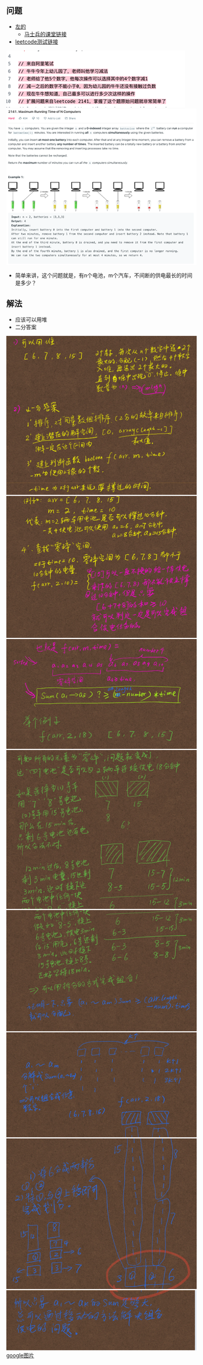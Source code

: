 ## 问题
- [左的](https://github.com/algorithmzuo/weekly-problems/blob/main/src/class_2022_04_1_week/Code01_FourNumbersMinusOne.java)
  - [马士兵的课堂链接](https://ke.qq.com/webcourse/index.html#cid=4122671&term_id=104714709&taid=13021404542724143&type=1024&vid=387702298773008545)
- [leetcode测试链接](https://leetcode.com/problems/maximum-running-time-of-n-computers/)

![img.png](img.png)
![img_1.png](img_1.png)
- 简单来讲，这个问题就是，有n个电池，m个汽车，不间断的供电最长的时间是多少？

## 解法
- 应该可以用堆
- 二分答案

![img_2.png](img_2.png)
![img_3.png](img_3.png)
![img_4.png](img_4.png)
![img_5.png](img_5.png)
![img_6.png](img_6.png)
![img_7.png](img_7.png)
![img_10.png](img_10.png)
![img_8.png](img_8.png)
[google图片](https://drive.google.com/drive/folders/1ols6a6D3qz7EcD3Uzo0m-2Xa3iHFE9Wl)
